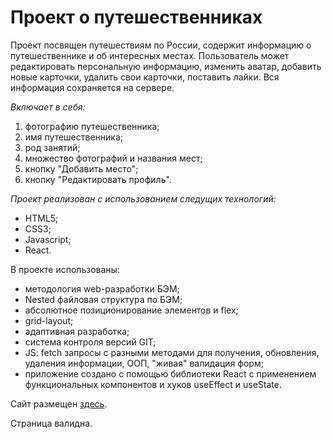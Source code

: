 # Проект о путешественниках

Проект посвящен путешествиям по России, содержит информацию о путешественнике и об интересных местах.
Пользователь может редактировать персональную информацию, изменить аватар, добавить новые карточки, удалить свои карточки, поставить лайки. Вся информация сохраняется на сервере.
 
*Включает в себя:* 
1. фотографию путешественника; 
2. имя путешественника; 
3. род занятий; 
4. множество фотографий и названия мест; 
5. кнопку "Добавить место"; 
6. кнопку "Редактировать профиль".
 
*Проект реализован с использованием следущих технологий:* 
* HTML5; 
* CSS3; 
* Javascript;
* React.
 
В проекте использованы: 
 
* методология web-разработки БЭМ; 
* Nested файловая структура по БЭМ; 
* абсолютное позиционирование элементов и flex; 
* grid-layout; 
* адаптивная разработка; 
* система контроля версий GIT; 
* JS: fetch запросы с разными методами для получения, обновления, удаления информации, ООП, "живая" валидация форм; 
* приложение создано с помощью библиотеки React с применением функциональных компонентов и хуков useEffect и useState. 
 
Сайт размещен [здесь](https://konstantin-khoroshilov.github.io/mesto-react/).
 
Страница валидна.